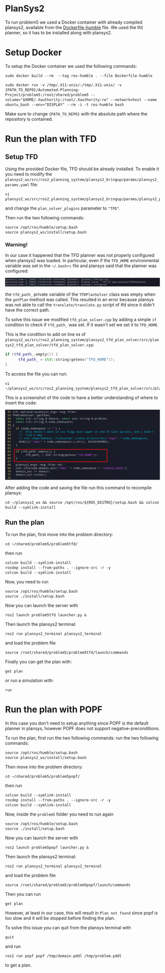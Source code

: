 # PlanSys2

To run problem5 we used a Docker container with already compiled plansys2, available from the [Dockerfile-humble](./Dockerfile-humble) file. We used the tfd planner, so it has to be installed along with plansys2.

# Setup Docker

To setup the Docker container we used the following commands:
```shell
sudo docker build --rm  --tag ros-humble . --file Dockerfile-humble
```

```shell
sudo docker run -v /tmp/.X11-unix/:/tmp/.X11-unix/ -v {PATH_TO_REPO}/Automated-Planning-Project/problem5:/root/shared/problem5 --volume="$HOME/.Xauthority:/root/.Xauthority:rw" --network=host --name ubuntu_bash --env="DISPLAY" --rm -i -t ros-humble bash
```

Make sure to change `{PATH_TO_REPO}` with the absolute path where the repository is contained.

# Run the plan with TFD

## Setup TFD
Using the provided Docker file, TFD should be already installed. To enable it you need to modify the `plansys2_ws/src/ros2_planning_system/plansys2_bringup/params/plansys2_params.yaml` file:

```shell
vi plansys2_ws/src/ros2_planning_system/plansys2_bringup/params/plansys2_params.yaml
```

and change the `plan_solver_plugins` parameter to `"TFD"`.

Then run the two following commands:
```shell
source /opt/ros/humble/setup.bash
source plansys2_ws/install/setup.bash
```

### Warning!
In our case it happened that the TFD planner was not properly configured when plansys2 was loaded. In particular, 
even if the `TFD_HOME` environmental variable was set in the `~/.bashrc` file and plansys said that the planner was configured:

![planner configured](./assets/tfd_configured.png "plansys says that the planner is configured")

the `tfd_path_` private variable of the `TFDPlanSolver` class was empty when the `getPlan` method was called. This resulted in an error because plansys was not able to call the `translate/translate.py` script of tfd since it didn't have the correct path. 

To solve this issue we modified `tfd_plan_solver.cpp` by adding a simple `if` condition to check if `tfd_path_` was set. If it wasn't set we set it to `TFD_HOME`.

This is the condition to add on line `64` of `plansys2_ws/src/ros2_planning_system/plansys2_tfd_plan_solver/src/plansys2_tfd_plan_solver/tfd_plan_solver.cpp`:
```cpp
if (tfd_path_.empty()) {
      tfd_path_ = std::string(getenv("TFD_HOME"));
}  
```

To access the file you can run:
```shell
vi ~/plansys2_ws/src/ros2_planning_system/plansys2_tfd_plan_solver/src/plansys2_tfd_plan_solver/tfd_plan_solver.cpp
```

This is a screenshot of the code to have a better understanding of where to insert the code:

![code fix](./assets/code_fix.png "cpp fix")

After adding the code and saving the file run this command to recompile plansys:
```shell
cd ~/plansys2_ws && source /opt/ros/${ROS_DISTRO}/setup.bash && colcon build --symlink-install
```

## Run the plan
To run the plan, first move into the problem directory:

```shell
cd ~/shared/problem5/problem5tfd/
```

then run

```shell
colcon build --symlink-install
rosdep install --from-paths . --ignore-src -r -y
colcon build --symlink-install
```

Now, you need to run 
```shell
source /opt/ros/humble/setup.bash
source ./install/setup.bash
```

Now you can launch the server with
```
ros2 launch problem5tfd launcher.py &
```

Then launch the plansys2 terminal:
```
ros2 run plansys2_terminal plansys2_terminal
```
and load the problem file
```
source /root/shared/problem5/problem5tfd/launch/commands
```

Finally you can get the plan with:
```shell
get plan
```

or run a simulation with:
```shell
run
```

# Run the plan with POPF

In this case you don't need to setup anything since POPF is the default planner in plansys, however POPF does not support negative-preconditions.

To run the plan, first run the two following commands:
run the two following commands:
```shell
source /opt/ros/humble/setup.bash
source plansys2_ws/install/setup.bash
```

Then move into the problem directory:
```shell
cd ~/shared/problem5/problem5popf/
```

then run

```shell
colcon build --symlink-install
rosdep install --from-paths . --ignore-src -r -y
colcon build --symlink-install
```

Now, inside the `problem5` folder you need to run again 
```shell
source /opt/ros/humble/setup.bash
source ./install/setup.bash
```

Now you can launch the server with
```
ros2 launch problem5popf launcher.py &
```

Then launch the plansys2 terminal:
```
ros2 run plansys2_terminal plansys2_terminal
```
and load the problem file
```
source /root/shared/problem5/problem5popf/launch/commands
```

Then you can run
```shell
get plan
```
However, at least in our case, this will result in `Plan not found` since popf is too slow and it will be stopped before finding the plan.

To solve this issue you can quit from the plansys terminal with
```shell
quit
```
and run 
```shell
ros2 run popf popf /tmp/domain.pddl /tmp/problem.pddl
```
to get a plan.